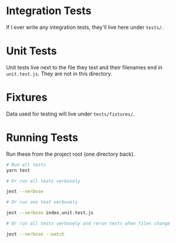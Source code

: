 # Integration Tests

If I ever write any integration tests, they'll live here under `tests/`.

# Unit Tests

Unit tests live next to the file they test and their filenames end in `unit.test.js`.
They are not in this directory.

# Fixtures

Data used for testing will live under `tests/fixtures/`.

# Running Tests

Run these from the project root (one directory back).


```sh
# Run all tests
yarn test

# Or run all tests verbosely

jest --verbose

# Or run one test verbosely

jest --verbose index.unit.test.js

# Or run all tests verbosely and rerun tests when files change

jest --verbose --watch
```
